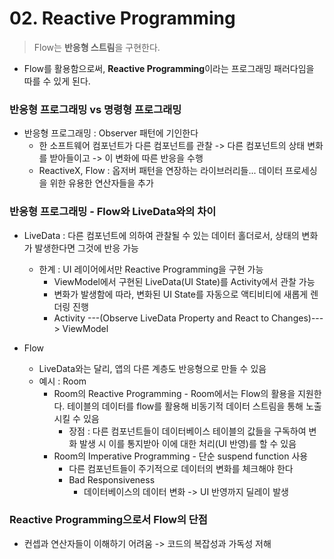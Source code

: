 # 02. Reactive Programming

> Flow는 **반응형 스트림**을 구현한다.

* Flow를 활용함으로써, **Reactive Programming**이라는 프로그래밍 패러다임을 따를 수 있게 된다.

### 반응형 프로그래밍 vs 명령형 프로그래밍
* 반응형 프로그래밍 : Observer 패턴에 기인한다
  * 한 소프트웨어 컴포넌트가 다른 컴포넌트를 관찰 -> 다른 컴포넌트의 상태 변화를 받아들이고 -> 이 변화에 따른 반응을 수행
  * ReactiveX, Flow : 옵저버 패턴을 연장하는 라이브러리들... 데이터 프로세싱을 위한 유용한 연산자들을 추가

### 반응형 프로그래밍 - Flow와 LiveData와의 차이
* LiveData : 다른 컴포넌트에 의하여 관찰될 수 있는 데이터 홀더로서, 상태의 변화가 발생한다면 그것에 반응 가능
  * 한계 : UI 레이어에서만 Reactive Programming을 구현 가능
    * ViewModel에서 구현된 LiveData(UI State)를 Activity에서 관찰 가능
    * 변화가 발생함에 따라, 변화된 UI State를 자동으로 액티비티에 새롭게 렌더링 진행
    * Activity ---(Observe LiveData Property and React to Changes)---> ViewModel

* Flow
  * LiveData와는 달리, 앱의 다른 계층도 반응형으로 만들 수 있음
  * 예시 : Room
    * Room의 Reactive Programming - Room에서는 Flow의 활용을 지원한다. 테이블의 데이터를 flow를 활용해 비동기적 데이터 스트림을 통해 노출시킬 수 있음
      * 장점 : 다른 컴포넌트들이 데이터베이스 테이블의 값들을 구독하여 변화 발생 시 이를 통지받아 이에 대한 처리(UI 반영)를 할 수 있음
    * Room의 Imperative Programming - 단순 suspend function 사용
      * 다른 컴포넌트들이 주기적으로 데이터의 변화를 체크해야 한다
      * Bad Responsiveness
        * 데이터베이스의 데이터 변화 -> UI 반영까지 딜레이 발생

### Reactive Programming으로서 Flow의 단점
* 컨셉과 연산자들이 이해하기 어려움 -> 코드의 복잡성과 가독성 저해